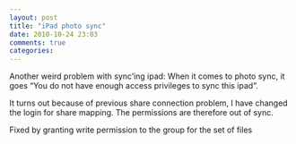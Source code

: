 ```yaml
---
layout: post
title: "iPad photo sync"
date: 2010-10-24 23:03
comments: true
categories: 
---
```


Another weird problem with sync’ing ipad: When it comes to photo sync, it goes “You do not have enough access privileges to sync this ipad”.


It turns out because of previous share connection problem, I have changed the login for share mapping. The permissions are therefore out of sync.


Fixed by granting write permission to the group for the set of files

